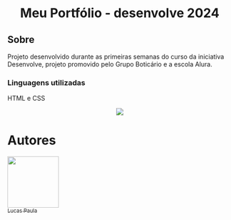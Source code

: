 <h1 align="center">Meu Portfólio - desenvolve 2024</h1>

<h2>Sobre</h2>
<p>Projeto desenvolvido durante as primeiras semanas do curso da iniciativa Desenvolve, projeto promovido pelo Grupo Boticário e a escola Alura.</p>

<h3>Linguagens utilizadas</h3>
<p>HTML e CSS</p>

<p align="center">
<img loading="lazy" src="http://img.shields.io/static/v1?label=STATUS&message=EM%20DESENVOLVIMENTO&color=GREEN&style=for-the-badge"/>
</p>

# Autores

[<img loading="lazy" src="https://avatars.githubusercontent.com/u/159252420?v=4" width=115><br><sub>Lucas Paula</sub>](https://github.com/Lucas-Paula)
